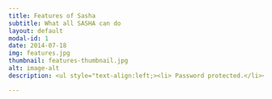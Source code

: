 ```yaml
---
title: Features of Sasha
subtitle: What all SASHA can do
layout: default
modal-id: 1
date: 2014-07-18
img: features.jpg
thumbnail: features-thumbnail.jpg
alt: image-alt
description: <ul style="text-align:left;><li> Password protected.</li><li> Can change password.</li><li> Informs the owners of chatbot for password change through E-Mail.</li><li> Asks the user for name and assigns the chat a particular name and creates a DataBase for the Same.</li><li> Can detect various commands like hi,hello etc and reply accordingly.</li><li> Can switch on/off fans lights etc via commands.</li><li> Logs the commands into a csv file for history reference.</li><li> If a device is On and someone inputs to on it, bot replies with message as it's already on and vice-versa.</li><li> It replies in an informative manner when someone ask it what can it do, etc.</li> <li> The code for Alexa integration is ready and we are waiting for the hardware to arrive.</li><li> It can tell us jokes.</li><li> It can tell us current news when typed the section of news required like sports news, etc both in written as well as audio format.</li><li> It can tell weather reports of over 500 cities of India when asked to "Tell weather of _City_", etc. </li></ul>

---
```


